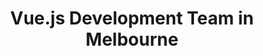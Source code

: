 ---
title: Vue.js Development Team in Melbourne
permalink: /landings/locations/melbourne/developer/vue-js
technology: Vue.js
location: Melbourne
---